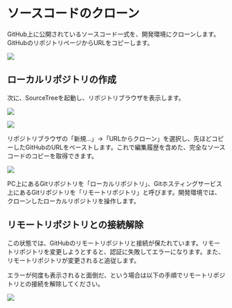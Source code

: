 # ソースコードのクローン

GitHub上に公開されているソースコード一式を、開発環境にクローンします。GitHubのリポジトリページからURLをコピーします。

![](https://www.evernote.com/l/AAlWHdGVdXpEXr_zz1K9aUKC1GuXocPyOTAB/image.png)

## ローカルリポジトリの作成

次に、SourceTreeを起動し、リポジトリブラウザを表示します。

![](https://www.evernote.com/l/AAm6W0dJgwNPsrzppCm5CRBPSyWlMN6W8lkB/image.png)

![](https://www.evernote.com/l/AAmwC6d6u51AZI-ktxYa7f8Arb12Llzi-hwB/image.png)

リポジトリブラウザの「新規…」→「URLからクローン」を選択し、先ほどコピーしたGitHubのURLをペーストします。これで編集履歴を含めた、完全なソースコードのコピーを取得できます。

![](https://www.evernote.com/l/AAlSKULsklZAKorJvSg-LlIGqFzoO-P4Bu0B/image.png)

PC上にあるGitリポジトリを「ローカルリポジトリ」、Gitホスティングサービス上にあるGitリポジトリを「リモートリポジトリ」と呼びます。開発環境では、クローンしたローカルリポジトリを操作します。

## リモートリポジトリとの接続解除

この状態では、GitHubのリモートリポジトリと接続が保たれています。リモートリポジトリを変更しようとすると、認証に失敗してエラーになります。また、リモートリポジトリが変更されると追従します。

エラーが何度も表示されると面倒だ、という場合は以下の手順でリモートリポジトリとの接続を解除してください。

![](https://www.evernote.com/l/AAnRRA3XGt5LV6apH8yNmyBGRhajhMb3GlwB/image.png)
